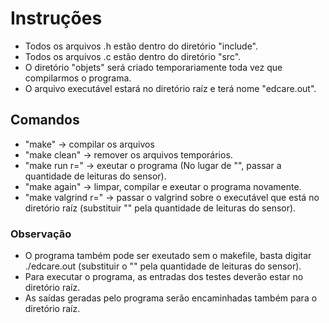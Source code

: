 # Instruções
 - Todos os arquivos .h estão dentro do diretório "include".
 - Todos os arquivos .c estão dentro do diretório "src".
 - O diretório "objets" será criado temporariamente toda vez que compilarmos o programa.
 - O arquivo executável estará no diretório raíz e terá nome "edcare.out".

## Comandos
 - "make" -> compilar os arquivos
 - "make clean" -> remover os arquivos temporários.
 - "make run r=<qtd>" -> exeutar o programa (No lugar de "<qtd>", passar a quantidade de leituras do sensor).
 - "make again" -> limpar, compilar e exeutar o programa novamente.
 - "make valgrind r=<qtd>" -> passar o valgrind sobre o executável que está no diretório raíz (substituir "<qtd>" pela quantidade de leituras do sensor).

### Observação
 - O programa também pode ser exeutado sem o makefile, basta digitar ./edcare.out <qtd> (substituir o "<qtd>"
 pela quantidade de leituras do sensor).
 - Para executar o programa, as entradas dos testes deverão estar no diretório raíz.
 - As saídas geradas pelo programa serão encaminhadas também para o diretório raíz.